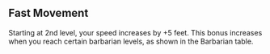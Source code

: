 ## Fast Movement
Starting at 2nd level, your speed increases by +5 feet. This bonus increases when you reach certain barbarian levels, as shown in the Barbarian table.

<!--
Changes:
- added extra fast movement column, as per monk's unarmored movement.
- unarmored movement scales slowly from 5 feet to 20 feet.
- in response, removed redundant features from class progression.
- moved initial boost to 2nd level.
- 10 feet mark kicks in at level 6.

Commentary:
- wanted to make this more inline with monk's unarmored movement.
- wanted to rename this ability to unarmored movement, but didn't.
- doing this would make it disfunctional with monk's ability.
- this reason is because two abilities with the same name cannot stack.
-->
